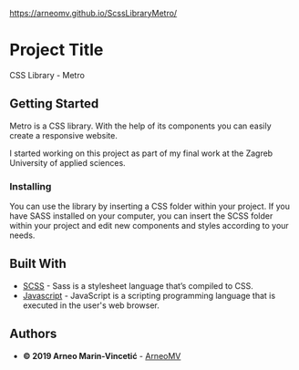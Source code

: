 https://arneomv.github.io/ScssLibraryMetro/

# Project Title

CSS Library - Metro

## Getting Started

Metro is a CSS library. With the help of its components you can easily create a responsive website.

I started working on this project as part of my final work at the Zagreb University of applied sciences.

### Installing

You can use the library by inserting a CSS folder within your project. If you have SASS installed on your computer, you can insert the SCSS folder within your project and edit new components and styles according to your needs.

## Built With

* [SCSS](https://sass-lang.com/) - Sass is a stylesheet language that’s compiled to CSS.
* [Javascript](https://devdocs.io/javascript/) - JavaScript is a scripting programming language that is executed in the user's web browser.

## Authors

* **© 2019 Arneo Marin-Vincetić** - [ArneoMV](https://github.com/ArneoMV)


